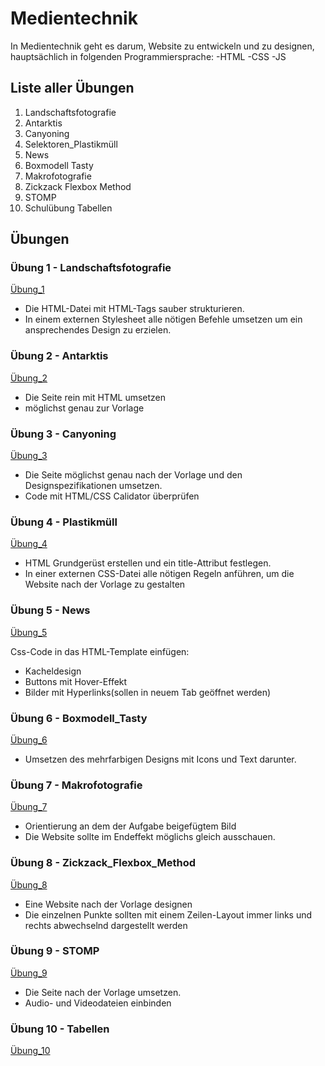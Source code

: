 # Medientechnik
In Medientechnik geht es darum, Website zu entwickeln und zu designen, hauptsächlich in folgenden Programmiersprache:
-HTML
-CSS
-JS
## Liste aller Übungen
1. Landschaftsfotografie
1. Antarktis
1. Canyoning
1. Selektoren_Plastikmüll
1. News
1. Boxmodell Tasty
1. Makrofotografie
1. Zickzack Flexbox Method
1. STOMP
1. Schulübung Tabellen




## Übungen
### Übung 1 - Landschaftsfotografie
[Übung_1](https://github.com/Tobias-Huch/Test1/tree/main/%C3%9Cbung%201%20-%20Landschaftsfotografie)

- Die HTML-Datei mit HTML-Tags sauber strukturieren.
- In einem externen Stylesheet alle nötigen Befehle umsetzen um ein ansprechendes Design zu erzielen.

### Übung 2 - Antarktis
[Übung_2](https://github.com/Tobias-Huch/Test1/tree/main/%C3%9Cbung%202%20-%20Antarktis)

- Die Seite rein mit HTML umsetzen
- möglichst genau zur Vorlage

### Übung 3 - Canyoning
[Übung_3](https://github.com/Tobias-Huch/Test1/tree/main/%C3%9Cbung%203%20-%20Canyoning)

- Die Seite möglichst genau nach der Vorlage und den Designspezifikationen umsetzen.
- Code mit HTML/CSS Calidator überprüfen

### Übung 4 - Plastikmüll
[Übung_4](https://github.com/Tobias-Huch/Test1/tree/main/%C3%9Cbung%204%20-%20Selektoren%20Plastikm%C3%BCll)

- HTML Grundgerüst erstellen und ein title-Attribut festlegen.
- In einer externen CSS-Datei alle nötigen Regeln anführen, um die Website nach der Vorlage zu gestalten

### Übung 5 - News
[Übung_5](https://github.com/Tobias-Huch/Test1/tree/main/%C3%9Cbung%205%20-%20News)

Css-Code in das HTML-Template einfügen:
- Kacheldesign
- Buttons mit Hover-Effekt
- Bilder mit Hyperlinks(sollen in neuem Tab geöffnet werden)

### Übung 6 - Boxmodell_Tasty
[Übung_6](https://github.com/Tobias-Huch/Test1/tree/main/%C3%9Cbung%206%20-%20Boxmodell%20Tasty)

- Umsetzen des mehrfarbigen Designs mit Icons und Text darunter.

### Übung 7 - Makrofotografie
[Übung_7](https://github.com/Tobias-Huch/Test1/tree/main/%C3%9Cbung%207%20-%20Makrofotografie)

- Orientierung an dem der Aufgabe beigefügtem Bild
- Die Website sollte im Endeffekt möglichs gleich ausschauen.

### Übung 8 - Zickzack_Flexbox_Method
[Übung_8](https://github.com/Tobias-Huch/Test1/tree/main/%C3%9Cbung%208%20-%20Zickzack%20Flexbox%20Method)

- Eine Website nach der Vorlage designen
- Die einzelnen Punkte sollten mit einem Zeilen-Layout immer links und rechts abwechselnd dargestellt werden

### Übung 9 - STOMP
[Übung_9](https://github.com/Tobias-Huch/Test1/tree/main/%C3%9Cbung%209%20-%20STOMP)

- Die Seite nach der Vorlage umsetzen.
- Audio- und Videodateien einbinden

### Übung 10 - Tabellen
[Übung_10](https://github.com/Tobias-Huch/Test1/tree/main/%C3%9Cbung%2010%20-%20Schul%C3%BCbung%20Tabellen)
